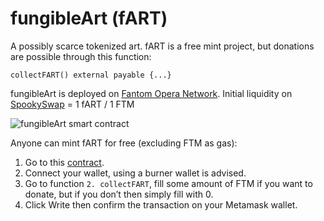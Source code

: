 # fungibleArt (fART)

A possibly scarce tokenized art.
fART is a free mint project, but donations are possible through this function:

`collectFART() external payable {...}`

fungibleArt is deployed on [Fantom Opera Network](https://fantom.foundation/).
Initial liquidity on [SpookySwap](https://spooky.fi/#/add/FTM/0x0378da868aD8BC4E1A4DbE3138B158eF5d980C1a) = 1 fART / 1 FTM

![fungibleArt smart contract](https://fantompocong.files.wordpress.com/2022/08/fungibleart.png)

Anyone can mint fART for free (excluding FTM as gas):
1. Go to this [contract](https://ftmscan.com/address/0x0378da868ad8bc4e1a4dbe3138b158ef5d980c1a#code).
2. Connect your wallet, using a burner wallet is advised.
3. Go to function `2. collectFART`, fill some amount of FTM if you want to donate, but if you don’t then simply fill with 0.
4. Click Write then confirm the transaction on your Metamask wallet.
